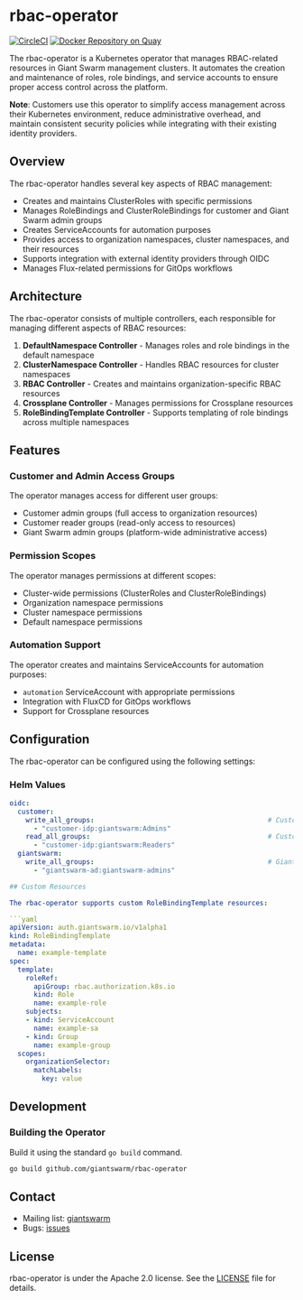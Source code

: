 # rbac-operator

[![CircleCI](https://circleci.com/gh/giantswarm/rbac-operator.svg?&style=shield&&circle-token=373dcae33aecb47a0a53c51105e9381dff5b0b88)](https://circleci.com/gh/giantswarm/rbac-operator)
[![Docker Repository on Quay](https://quay.io/repository/giantswarm/rbac-operator/status "Docker Repository on Quay")](https://quay.io/repository/giantswarm/rbac-operator)

The rbac-operator is a Kubernetes operator that manages RBAC-related resources in Giant Swarm management clusters. It automates the creation and maintenance of roles, role bindings, and service accounts to ensure proper access control across the platform.

**Note**: Customers use this operator to simplify access management across their Kubernetes environment, reduce administrative overhead, and maintain consistent security policies while integrating with their existing identity providers.

## Overview

The rbac-operator handles several key aspects of RBAC management:

- Creates and maintains ClusterRoles with specific permissions
- Manages RoleBindings and ClusterRoleBindings for customer and Giant Swarm admin groups
- Creates ServiceAccounts for automation purposes
- Provides access to organization namespaces, cluster namespaces, and their resources
- Supports integration with external identity providers through OIDC
- Manages Flux-related permissions for GitOps workflows

## Architecture

The rbac-operator consists of multiple controllers, each responsible for managing different aspects of RBAC resources:

1. **DefaultNamespace Controller** - Manages roles and role bindings in the default namespace
2. **ClusterNamespace Controller** - Handles RBAC resources for cluster namespaces
3. **RBAC Controller** - Creates and maintains organization-specific RBAC resources
4. **Crossplane Controller** - Manages permissions for Crossplane resources
5. **RoleBindingTemplate Controller** - Supports templating of role bindings across multiple namespaces

## Features

### Customer and Admin Access Groups

The operator manages access for different user groups:

- Customer admin groups (full access to organization resources)
- Customer reader groups (read-only access to resources)
- Giant Swarm admin groups (platform-wide administrative access)

### Permission Scopes

The operator manages permissions at different scopes:

- Cluster-wide permissions (ClusterRoles and ClusterRoleBindings)
- Organization namespace permissions
- Cluster namespace permissions
- Default namespace permissions

### Automation Support

The operator creates and maintains ServiceAccounts for automation purposes:

- `automation` ServiceAccount with appropriate permissions
- Integration with FluxCD for GitOps workflows
- Support for Crossplane resources

## Configuration

The rbac-operator can be configured using the following settings:

### Helm Values

```yaml
oidc:
  customer:
    write_all_groups:                                           # Customer groups with admin access
      - "customer-idp:giantswarm:Admins"
    read_all_groups:                                            # Customer groups with read-only access
      - "customer-idp:giantswarm:Readers"
  giantswarm:
    write_all_groups:                                           # Giant Swarm admin groups
      - "giantswarm-ad:giantswarm-admins"

## Custom Resources

The rbac-operator supports custom RoleBindingTemplate resources:

```yaml
apiVersion: auth.giantswarm.io/v1alpha1
kind: RoleBindingTemplate
metadata:
  name: example-template
spec:
  template:
    roleRef:
      apiGroup: rbac.authorization.k8s.io
      kind: Role
      name: example-role
    subjects:
    - kind: ServiceAccount
      name: example-sa
    - kind: Group
      name: example-group
  scopes:
    organizationSelector:
      matchLabels:
        key: value
```

## Development

### Building the Operator

Build it using the standard `go build` command.

```bash
go build github.com/giantswarm/rbac-operator
```

## Contact

- Mailing list: [giantswarm](https://groups.google.com/forum/!forum/giantswarm)
- Bugs: [issues](https://github.com/giantswarm/rbac-operator/issues)

## License

rbac-operator is under the Apache 2.0 license. See the [LICENSE](LICENSE) file for
details.
